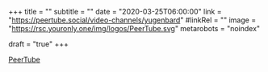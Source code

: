 +++
title = ""
subtitle = ""
date = "2020-03-25T06:00:00"
link = "https://peertube.social/video-channels/yugenbard"
#linkRel = ""
image = "https://rsc.youronly.one/img/logos/PeerTube.svg"
metarobots = "noindex"

draft = "true"
+++

<a href="https://peertube.social/video-channels/yugenbard" rel="me noopener external nofollow" referrerpolicy="strict-origin-when-cross-origin">PeerTube</a>
